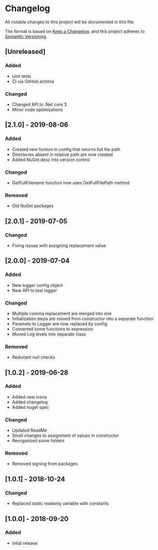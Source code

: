 # Changelog
All notable changes to this project will be documented in this file.

The format is based on [Keep a Changelog](https://keepachangelog.com/en/1.0.0/),
and this project adheres to [Semantic Versioning](https://semver.org/spec/v2.0.0.html).

## [Unreleased]
### Added
 - Unit tests
 - CI via GitHub actions

### Changed
 - Changed API to .Net core 3
 - Minor code optimizations

## [2.1.0] - 2019-08-06
### Added
 - Created new funtion in config that returns full file path
 - Directories absent in relative path are now created
 - Added NuGet desc into version control

### Changed
 - GetFullFilename function now uses GetFullFilePath method

### Removed
 - Old NuGet packages

## [2.0.1] - 2019-07-05
### Changed
 - Fixing issuse with assigning replacement value

## [2.0.0] - 2019-07-04
### Added
 - New logger config object
 - New API to test logger

### Changed
 - Multiple comma replacement are merged into one
 - Initialization steps are moved from constructor into a separate function
 - Paramets to Logger are now replaced by config
 - Converted some functions to expression
 - Moved Log levels into separate class

### Removed
 - Redunant null checks

## [1.0.2] - 2019-06-28
### Added
 - Added new icons
 - Added changelog
 - Added nuget spec
### Changed
 - Updated ReadMe
 - Small changes to assignment of values in constructor
 - Reorganized some folders
### Removed
 - Removed signing from packages

## [1.0.1] - 2018-10-24
### Changed
 - Replaced static readonly variable with constants

## [1.0.0] - 2018-09-20
### Added
- Intial release